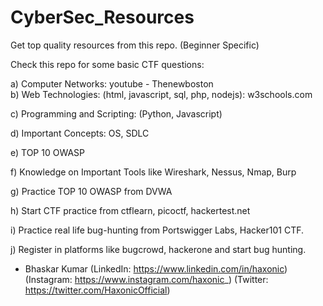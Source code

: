 # CyberSec_Resources
Get top quality resources from this repo. (Beginner Specific)

Check this repo for some basic CTF questions: 

a) Computer Networks: youtube - Thenewboston  
b) Web Technologies: (html, javascript, sql, php, nodejs): w3schools.com

c) Programming and Scripting: (Python, Javascript) 

d) Important Concepts: OS, SDLC

e) TOP 10 OWASP

f) Knowledge on Important Tools like Wireshark, Nessus, Nmap, Burp

g) Practice TOP 10 OWASP from DVWA

h) Start CTF practice from ctflearn, picoctf, hackertest.net

i) Practice real life bug-hunting from Portswigger Labs, Hacker101 CTF.

j) Register in platforms like bugcrowd, hackerone and start bug hunting.



- Bhaskar Kumar 
  (LinkedIn: https://www.linkedin.com/in/haxonic)
  (Instagram: https://www.instagram.com/haxonic_)
  (Twitter: https://twitter.com/HaxonicOfficial)

